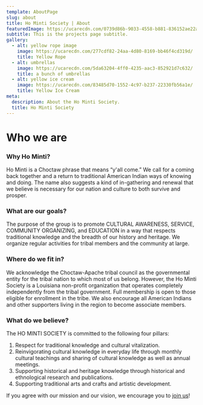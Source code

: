 ```yaml
---
template: AboutPage
slug: about
title: Ho Minti Society | About
featuredImage: https://ucarecdn.com/0739d86b-9033-4558-b881-836152ae22a0/
subtitle: This is the projects page subtitle.
gallery:
  - alt: yellow rope image
    image: https://ucarecdn.com/277cdf82-24aa-4d80-8169-bb46f4cd319d/
    title: Yellow Rope
  - alt: umbrellas
    image: https://ucarecdn.com/5da63204-4ff0-4235-aac3-852921d7c632/
    title: a bunch of umbrellas
  - alt: yellow ice cream
    image: https://ucarecdn.com/83485d70-1552-4c97-b237-22330fb56a1e/
    title: Yellow Ice Cream
meta:
  description: About the Ho Minti Society.
  title: Ho Minti Society
---
```


# Who we are

### Why Ho Minti?

Ho Minti is a Choctaw phrase that means “y'all come.” We call for a coming back together and a return to traditional American Indian ways of knowing and doing. The name also suggests a kind of in-gathering and renewal that we believe is necessary for our nation and culture to both survive and prosper.

### What are our goals?

The purpose of the group is to promote CULTURAL AWARENESS, SERVICE, COMMUNITY ORGANIZING, and EDUCATION in a way that respects traditional knowledge and the breadth of our history and heritage. We organize regular activities for tribal members and the community at large.

### Where do we fit in?

We acknowledge the Choctaw-Apache tribal council as the governmental entity for the tribal nation to which most of us belong. However, the Ho Minti Society is a Louisiana non-profit organization that operates completely independently from the tribal government. Full membership is open to those eligible for enrollment in the tribe. We also encourage all American Indians and other supporters living in the region to become associate members.

### What do we believe?

The HO MINTI SOCIETY is committed to the following four pillars:

1. Respect for traditional knowledge and cultural vitalization.
2. Reinvigorating cultural knowledge in everyday life through monthly cultural teachings and sharing of cultural knowledge as well as annual meetings.
3. Supporting historical and heritage knowledge through historical and ethnological research and publications.
4. Supporting traditional arts and crafts and artistic development.

If you agree with our mission and our vision, we encourage you to [join us](/join)!

